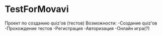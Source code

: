 # TestForMovavi
Проект по созданию quiz’ов (тестов)  Возможности:  -Создание quiz’ов  -Прохождение тестов  -Регистрация  -Авторизация  -Онлайн игра(?)
